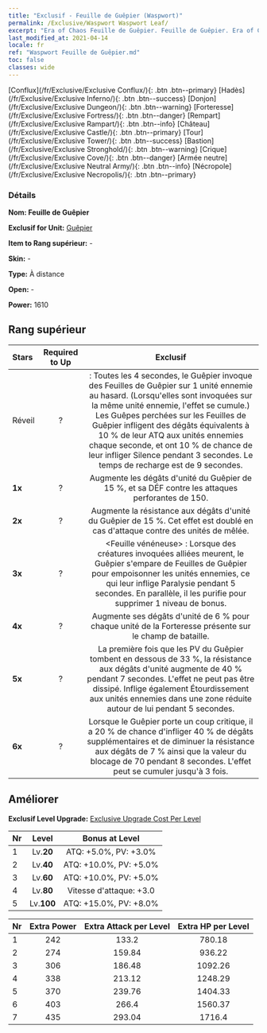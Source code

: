 ```yaml
---
title: "Exclusif - Feuille de Guêpier (Waspwort)"
permalink: /Exclusive/Waspwort Waspwort Leaf/
excerpt: "Era of Chaos Feuille de Guêpier. Feuille de Guêpier. Era of Chaos Exclusif Feuille de Guêpier. Guêpier Exclusif."
last_modified_at: 2021-04-14
locale: fr
ref: "Waspwort Feuille de Guêpier.md"
toc: false
classes: wide
---
```

 [Conflux](/fr/Exclusive/Exclusive Conflux/){: .btn .btn--primary} [Hadès](/fr/Exclusive/Exclusive Inferno/){: .btn .btn--success} [Donjon](/fr/Exclusive/Exclusive Dungeon/){: .btn .btn--warning} [Forteresse](/fr/Exclusive/Exclusive Fortress/){: .btn .btn--danger} [Rempart](/fr/Exclusive/Exclusive Rampart/){: .btn .btn--info} [Château](/fr/Exclusive/Exclusive Castle/){: .btn .btn--primary} [Tour](/fr/Exclusive/Exclusive Tower/){: .btn .btn--success} [Bastion](/fr/Exclusive/Exclusive Stronghold/){: .btn .btn--warning} [Crique](/fr/Exclusive/Exclusive Cove/){: .btn .btn--danger} [Armée neutre](/fr/Exclusive/Exclusive Neutral Army/){: .btn .btn--info} [Nécropole](/fr/Exclusive/Exclusive Necropolis/){: .btn .btn--primary} 

### Détails
 **Nom: Feuille de Guêpier** 

 **Exclusif for Unit:** [Guêpier](/fr/units/Waspwort/) 

 **Item to Rang supérieur:** -

 **Skin:** -

 **Type:** À distance

 **Open:** -

 **Power:** 1610

## Rang supérieur

  |     Stars    |  Required to Up | Exclusif |
  |:-------------|:---------------:|:---------------:|
  |  Réveil  | ? | <Poison mortel> : Toutes les 4 secondes, le Guêpier invoque des Feuilles de Guêpier sur 1 unité ennemie au hasard. (Lorsqu'elles sont invoquées sur la même unité ennemie, l'effet se cumule.) Les Guêpes perchées sur les Feuilles de Guêpier infligent des dégâts équivalents à 10 % de leur ATQ aux unités ennemies chaque seconde, et ont 10 % de chance de leur infliger Silence pendant 3 secondes. Le temps de recharge est de 9 secondes. |
  | **1x** <i class="fas fa-star"/> | ? | Augmente les dégâts d'unité du Guêpier de 15 %, et sa DÉF contre les attaques perforantes de 150. |
  | **2x** <i class="fas fa-star"/> | ? | Augmente la résistance aux dégâts d'unité du Guêpier de 15 %. Cet effet est doublé en cas d'attaque contre des unités de mêlée. |
  | **3x** <i class="fas fa-star"/> | ? | <Feuille vénéneuse> : Lorsque des créatures invoquées alliées meurent, le Guêpier s'empare de Feuilles de Guêpier pour empoisonner les unités ennemies, ce qui leur inflige Paralysie pendant 5 secondes. En parallèle, il les purifie pour supprimer 1 niveau de bonus. |
  | **4x** <i class="fas fa-star"/> | ? | Augmente ses dégâts d'unité de 6 % pour chaque unité de la Forteresse présente sur le champ de bataille. |
  | **5x** <i class="fas fa-star"/> | ? | La première fois que les PV du Guêpier tombent en dessous de 33 %, la résistance aux dégâts d'unité augmente de 40 % pendant 7 secondes. L'effet ne peut pas être dissipé. Inflige également Étourdissement aux unités ennemies dans une zone réduite autour de lui pendant 5 secondes. |
  | **6x** <i class="fas fa-star"/> | ? | <Corrosion venimeuse> Lorsque le Guêpier porte un coup critique, il a 20 % de chance d'infliger 40 % de dégâts supplémentaires et de diminuer la résistance aux dégâts de 7 % ainsi que la valeur du blocage de 70 pendant 8 secondes. L'effet peut se cumuler jusqu'à 3 fois. |


## Améliorer
 **Exclusif Level Upgrade:** [Exclusive Upgrade Cost Per Level](/Exclusive/ExclusiveUpgradeCostPerLevel/)

  |  Nr  |   Level  | Bonus at Level |
  |:-----|:--------:|:--------------:|
  | 1 | Lv.**20** | ATQ: +5.0%, PV: +3.0% |
  | 2 | Lv.**40** | ATQ: +10.0%, PV: +5.0% |
  | 3 | Lv.**60** | ATQ: +10.0%, PV: +5.0% |
  | 4 | Lv.**80** | Vitesse d'attaque: +3.0 |
  | 5 | Lv.**100** | ATQ: +15.0%, PV: +8.0% |


  |  Nr  |  Extra Power | Extra Attack per Level | Extra HP per Level |
  |:-----|:--------:|:--------:|:--------:|
  | 1 | 242 | 133.2 | 780.18 |
  | 2 | 274 | 159.84 | 936.22 |
  | 3 | 306 | 186.48 | 1092.26 |
  | 4 | 338 | 213.12 | 1248.29 |
  | 5 | 370 | 239.76 | 1404.33 |
  | 6 | 403 | 266.4 | 1560.37 |
  | 7 | 435 | 293.04 | 1716.4 |


